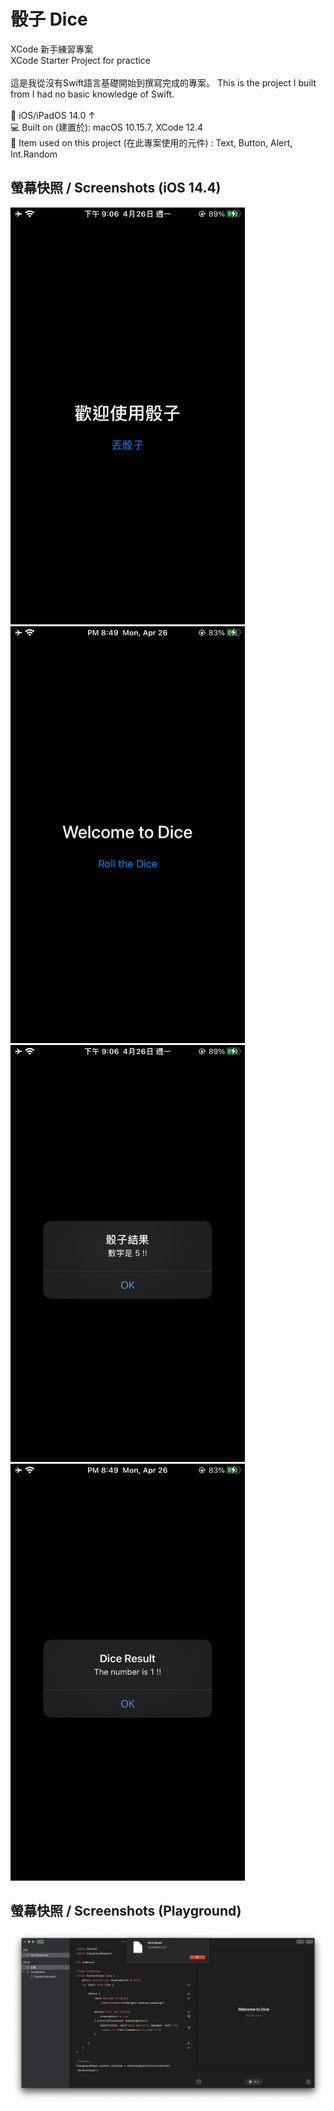 # 骰子 Dice
XCode 新手練習專案<br>
XCode Starter Project for practice
<br><br>
這是我從沒有Swift語言基礎開始到撰寫完成的專案。
This is the project I built from I had no basic knowledge of Swift.
<br><br>
📱 iOS/iPadOS 14.0 ↑<br>
💻 Built on (建置於): macOS 10.15.7, XCode 12.4<br>
🔧 Item used on this project (在此專案使用的元件) : Text, Button, Alert, Int.Random
<br>

## 螢幕快照 / Screenshots (iOS 14.4)

<a href="https://raw.githubusercontent.com/iambjlu/Dice/main/readme_res/Welcome_zh-tw.PNG">
<img src="https://raw.githubusercontent.com/iambjlu/Dice/main/readme_res/Welcome_zh-tw.PNG" width="375px" height="667px">
</img></a>

<a href="https://raw.githubusercontent.com/iambjlu/Dice/main/readme_res/Welcome_en.PNG">
<img src="https://raw.githubusercontent.com/iambjlu/Dice/main/readme_res/Welcome_en.PNG" width="375px" height="667px">
</img></a>

<a href="https://raw.githubusercontent.com/iambjlu/Dice/main/readme_res/Result_zh-tw.PNG">
<img src="https://raw.githubusercontent.com/iambjlu/Dice/main/readme_res/Result_zh-tw.PNG" width="375px" height="667px">
</img></a>

<a href="https://raw.githubusercontent.com/iambjlu/Dice/main/readme_res/Result_en.PNG">
<img src="https://raw.githubusercontent.com/iambjlu/Dice/main/readme_res/Result_en.PNG" width="375px" height="667px">
</img></a>
<br>

## 螢幕快照 / Screenshots (Playground)

<a href="https://raw.githubusercontent.com/iambjlu/Dice/main/readme_res/Playground.png">
<img src="https://raw.githubusercontent.com/iambjlu/Dice/main/readme_res/Playground.png">
</img></a>
